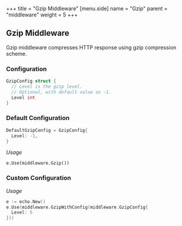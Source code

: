 +++
title = "Gzip Middleware"
[menu.side]
  name = "Gzip"
  parent = "middleware"
  weight = 5
+++

## Gzip Middleware

Gzip middleware compresses HTTP response using gzip compression scheme.

### Configuration

```go
GzipConfig struct {
  // Level is the gzip level.
  // Optional, with default value as -1.
  Level int
}
```

### Default Configuration

```go
DefaultGzipConfig = GzipConfig{
  Level: -1,
}
```

*Usage*

`e.Use(middleware.Gzip())`

### Custom Configuration

*Usage*

```go
e := echo.New()
e.Use(middleware.GzipWithConfig(middleware.GzipConfig{
  Level: 5
}))
```
